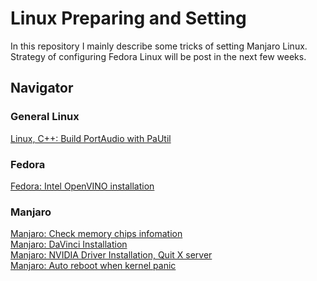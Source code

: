 # Linux Preparing and Setting

In this repository I mainly describe some tricks of setting Manjaro Linux. Strategy of configuring Fedora Linux will be post in the next few weeks.

<!-- I create this repository just because I had fallen in loop of installing and reinstalling linux OS to solve random kernel panic issue caused by unstable memory with X.M.P. over-clocking enabled... Firstly, I doubted it encounters some compatiblity issue related to Intel new big.LITTLE architecture (P-Core and E-Core). -->

## Navigator

### General Linux
[Linux, C++: Build PortAudio with PaUtil](https://github.com/ZHCSOFT/Linux-Preparing-and-Setting/blob/main/General_Linux/PortAudio_with_Util_headers.md)<br>

### Fedora
[Fedora: Intel OpenVINO installation](https://github.com/ZHCSOFT/Linux-Preparing-and-Setting/blob/main/Fedora/Install_OpenVINO.md)<br>

### Manjaro
[Manjaro: Check memory chips infomation](https://github.com/ZHCSOFT/Linux-Preparing-and-Setting/blob/main/Manjaro/Check_memory_chips_vendor.md) <br>
[Manjaro: DaVinci Installation](https://github.com/ZHCSOFT/Linux-Preparing-and-Setting/blob/main/Manjaro/Install_DaVinci_Resolve.md) <br>
[Manjaro: NVIDIA Driver Installation, Quit X server](https://github.com/ZHCSOFT/Linux-Preparing-and-Setting/blob/main/Manjaro/Reboot_when_kernel_panic.md) <br>
[Manjaro: Auto reboot when kernel panic](https://github.com/ZHCSOFT/Linux-Preparing-and-Setting/blob/main/Manjaro/Reboot_when_kernel_panic.md) <br>
